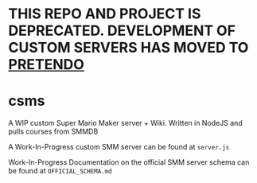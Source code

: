 # THIS REPO AND PROJECT IS DEPRECATED. DEVELOPMENT OF CUSTOM SERVERS HAS MOVED TO [PRETENDO](https://github.com/PretendoNetwork/Pretendo)

# csms
A WIP custom Super Mario Maker server + Wiki. Written in NodeJS and pulls courses from SMMDB

A Work-In-Progress custom SMM server can be found at `server.js`

Work-In-Progress Documentation on the official SMM server schema can be found at `OFFICIAL_SCHEMA.md`